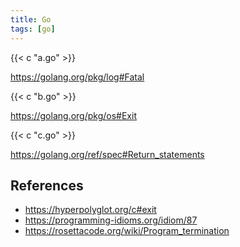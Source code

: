 ```yaml
---
title: Go
tags: [go]
---
```


{{< c "a.go" >}}

<https://golang.org/pkg/log#Fatal>

{{< c "b.go" >}}

<https://golang.org/pkg/os#Exit>

{{< c "c.go" >}}

<https://golang.org/ref/spec#Return_statements>

## References

- <https://hyperpolyglot.org/c#exit>
- <https://programming-idioms.org/idiom/87>
- <https://rosettacode.org/wiki/Program_termination>
